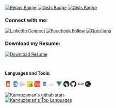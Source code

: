 [![Repos Badge](https://badges.pufler.dev/repos/zamanz)](https://github.com/zamanz)
[![Gists Badge](https://badges.pufler.dev/gists/zamanz)](https://gist.github.com/zamanz)
[![Gists Badge](https://pageview.vercel.app/?github_user=zamanz)](https://github.com/zamanz)


### Connect with me:

[![LinkedIn Connect](https://img.shields.io/badge/%20-Connect-black?color=14171A&labelColor=212121&logo=linkedin&logoColor=ffffff)](https://www.linkedin.com/in/zamanz/)   [![Facebook Follow](https://img.shields.io/badge/%20-Follow-black?color=14171A&labelColor=1976d2&logo=facebook&logoColor=ffffff)](https://www.facebook.com/kzaman.me) [![Questions](https://img.shields.io/badge/%20-Questions-black?color=14171A&labelColor=fff&logo=stackoverflow&logoColor=0c0d0e26)](https://stackoverflow.com/users/11139172/kamruzzaman)


### Download my Resume:
[![Download Resume](https://img.shields.io/badge/%20-Resume-black?color=14171A&labelColor=212121&logo=resume&logoColor=ffffff)](https://drive.google.com/u/0/uc?id=1qdK3JZVD9ZxTXfNZQgr0FdFUkWWxwhLT&export=download)

<br />

**Languages and Tools:**
<br />
<br />
<a href="" alt="html"><img height="20" src="https://raw.githubusercontent.com/github/explore/80688e429a7d4ef2fca1e82350fe8e3517d3494d/topics/html/html.png"></a>
<a href="" alt="css"><img height="20" src="https://raw.githubusercontent.com/github/explore/80688e429a7d4ef2fca1e82350fe8e3517d3494d/topics/css/css.png"></a>
<a href="" alt="scss"><img height="20" src="https://raw.githubusercontent.com/github/explore/80688e429a7d4ef2fca1e82350fe8e3517d3494d/topics/sass/sass.png"></a>
<a href="" alt="javascript"><img height="20" src="https://github.com/zamanz/zamanz/raw/main/images/logo-javascript.svg"></a>
<a href="" alt="laravel"><img height="20" src="https://github.com/zamanz/zamanz/raw/main/images/logo-laravel.png"></code></a>
<a href="" alt="sql"><img height="20" src="https://raw.githubusercontent.com/github/explore/80688e429a7d4ef2fca1e82350fe8e3517d3494d/topics/sql/sql.png"></a>
<a href="" alt="mysql"><img height="20" src="https://raw.githubusercontent.com/github/explore/80688e429a7d4ef2fca1e82350fe8e3517d3494d/topics/mysql/mysql.png"></a>
<a href="" alt="vuejs"><img height="20" src="https://github.com/zamanz/zamanz/raw/main/images/logo-vuejs.png"></a>
<a href="" alt="deno"><img height="20" src="https://github.com/zamanz/zamanz/raw/main/images/logo-deno.svg"></a>
<a href="" alt="github"><img height="20" src="https://raw.githubusercontent.com/github/explore/78df643247d429f6cc873026c0622819ad797942/topics/github/github.png"></a>
<a href="" alt="git"><img height="20" src="https://raw.githubusercontent.com/github/explore/80688e429a7d4ef2fca1e82350fe8e3517d3494d/topics/git/git.png"></a>
<a href="" alt="terminal"><img height="20" src="https://raw.githubusercontent.com/github/explore/80688e429a7d4ef2fca1e82350fe8e3517d3494d/topics/terminal/terminal.png"></a>

[![Kamruzaman's github stats](https://github-readme-stats.vercel.app/api?username=zamanz&show_icons=true)](https://github.com/zamanz)
<br />
[![Kamruzaman's Top Languages](https://github-readme-stats.vercel.app/api/top-langs/?username=zamanz&layout=compact)](https://github.com/zamanz)

[website]: https://kzaman.me/
[twitter]: https://twitter.com/kzaman_me
[youtube]:  https://www.youtube.com/
[linkedin]: https://www.linkedin.com/in/zamanz/
[facebook]: https://www.facebook.com/kzaman.me/
